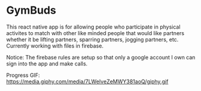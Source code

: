 # GymBuds

This react native app is for allowing people who participate in physical activites to match with other like minded people that would like partners whether it be lifting partners, sparring partners, jogging partners, etc. Currently working with files in firebase.

Notice: The firebase rules are setup so that only a google account I own can sign into the app and make calls.

Progress GIF: https://media.giphy.com/media/7LWeIveZeMWY381aoQ/giphy.gif
